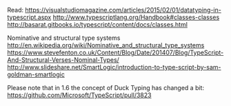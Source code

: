 Read:
https://visualstudiomagazine.com/articles/2015/02/01/datatyping-in-typescript.aspx
http://www.typescriptlang.org/Handbook#classes-classes
http://basarat.gitbooks.io/typescript/content/docs/classes.html

Nominative and structural type systems
http://en.wikipedia.org/wiki/Nominative_and_structural_type_systems
https://www.stevefenton.co.uk/Content/Blog/Date/201407/Blog/TypeScript-And-Structural-Verses-Nominal-Types/
http://www.slideshare.net/SmartLogic/introduction-to-type-script-by-sam-goldman-smartlogic

Please note that in 1.6 the concept of Duck Typing has changed a bit: https://github.com/Microsoft/TypeScript/pull/3823